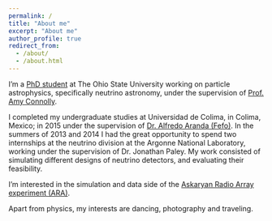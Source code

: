 ```yaml
---
permalink: /
title: "About me"
excerpt: "About me"
author_profile: true
redirect_from: 
  - /about/
  - /about.html
---
```


I’m a [PhD student](https://ccapp.osu.edu/people/torresespinosa.1) at The Ohio State University working on particle astrophysics, specifically neutrino astronomy, under the supervision of [Prof. Amy Connolly](https://physics.osu.edu/people/hill.1370).

I completed my undergraduate studies at Universidad de Colima, in Colima, Mexico; in 2015 under the supervision of [Dr. Alfredo Aranda (Fefo)](https://www.dunescience.org/facesofdune/alfredo-fefo-aranda/). In the summers of 2013 and 2014 I had the great opportunity to spend two internships at the neutrino division at the Argonne National Laboratory, working under the supervision of Dr. Jonathan Paley. My work consisted of simulating different designs of neutrino detectors, and evaluating their feasibility.

I’m interested in the simulation and data side of the [Askaryan Radio Array experiment (ARA)](https://ara.wipac.wisc.edu/home).

Apart from physics, my interests are dancing, photography and traveling.
